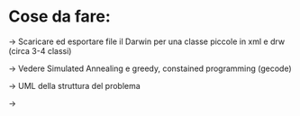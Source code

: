 # Cose da fare:

-> Scaricare ed esportare file il Darwin per una classe piccole in xml e drw (circa 3-4 classi)

-> Vedere Simulated Annealing e greedy, constained programming (gecode)

-> UML della struttura del problema

-> 
